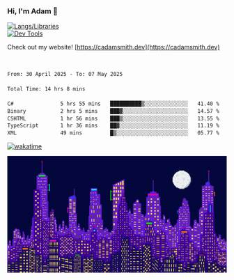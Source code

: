 ### Hi, I'm Adam 👋

[![Langs/Libraries](https://skillicons.dev/icons?i=cs,dotnet,js,css,html,sass,ts,jquery,bootstrap)](https://skillicons.dev)
<br/>
[![Dev Tools](https://skillicons.dev/icons?i=git,github,githubactions,visualstudio)](https://skillicons.dev)

Check out my website! [https://cadamsmith.dev](https://cadamsmith.dev)

<br/>

<!--START_SECTION:waka-->

```txt
From: 30 April 2025 - To: 07 May 2025

Total Time: 14 hrs 8 mins

C#               5 hrs 55 mins   ██████████▒░░░░░░░░░░░░░░   41.40 %
Binary           2 hrs 5 mins    ███▓░░░░░░░░░░░░░░░░░░░░░   14.57 %
CSHTML           1 hr 56 mins    ███▒░░░░░░░░░░░░░░░░░░░░░   13.55 %
TypeScript       1 hr 36 mins    ██▓░░░░░░░░░░░░░░░░░░░░░░   11.19 %
XML              49 mins         █▒░░░░░░░░░░░░░░░░░░░░░░░   05.77 %
```

<!--END_SECTION:waka-->

[![wakatime](https://wakatime.com/badge/user/2234bda2-efd3-47c5-8724-79108edfe9aa.svg)](https://wakatime.com/@2234bda2-efd3-47c5-8724-79108edfe9aa)

![Pixelated city at night](./media/city.gif)
